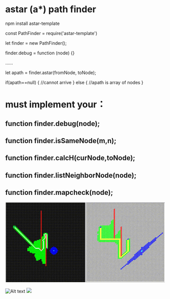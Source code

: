 # astar (a*) path finder

npm install astar-template

const PathFinder = require('astar-template')

let finder = new PathFinder();

finder.debug = function (node) {}

......

let apath = finder.astar(fromNode, toNode);

if(apath==null) {
  //cannot arrive
} else {
  //apath is array of nodes
}


# must implement your：

## function finder.debug(node);
## function finder.isSameNode(m,n);
## function finder.calcH(curNode,toNode);
## function finder.listNeighborNode(node);
## function finder.mapcheck(node);

<img src='demo.gif'>

![Alt text](./demos/astar-abc.svg)
<img src='./demos/astar-abc.svg'>
